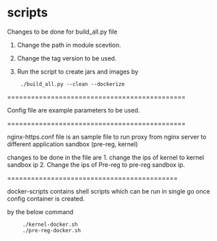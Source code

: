 # scripts

Changes to be done for build_all.py file 

1. Change the path in module scevtion.

2. Change the tag version to be used.

3. Run the script to create jars and images by  
      
        ./build_all.py --clean --dockerize 
 
=============================================

Config file are example parameters to be used.


=============================================

nginx-https.conf file is an sample file to run proxy from nginx server to different application sandbox (pre-reg, kernel)

changes to be done in the file are 
      1. change the ips of kernel to kernel sandbox ip 
      2. Change the ips of Pre-reg to pre-reg sandbox ip. 

===========================================

docker-scripts contains shell scripts which can be run in single go once config container is created.

by the below command
		
		 ./kernel-docker.sh
		 ./pre-reg-docker.sh
